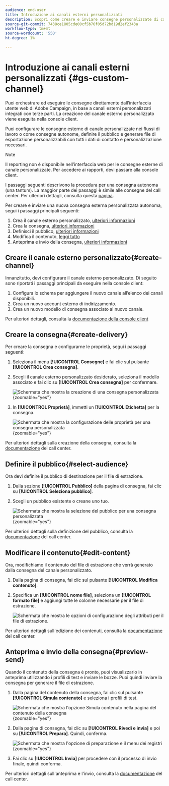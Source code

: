```yaml
---
audience: end-user
title: Introduzione ai canali esterni personalizzati
description: Scopri come creare e inviare consegne personalizzate di canali esterni con Adobe Campaign Web
source-git-commit: 7438ce1805cde00cf5b76f05d72bd19d2ef2343a
workflow-type: tm+mt
source-wordcount: '550'
ht-degree: 1%

---
```


# Introduzione ai canali esterni personalizzati {#gs-custom-channel}

Puoi orchestrare ed eseguire le consegne direttamente dall’interfaccia utente web di Adobe Campaign, in base a canali esterni personalizzati integrati con terze parti. La creazione del canale esterno personalizzato viene eseguita nella console client.

Puoi configurare le consegne esterne di canale personalizzate nei flussi di lavoro o come consegne autonome, definire il pubblico e generare file di esportazione personalizzabili con tutti i dati di contatto e personalizzazione necessari.

>[!NOTE]
>
>Il reporting non è disponibile nell’interfaccia web per le consegne esterne di canale personalizzate. Per accedere ai rapporti, devi passare alla console client.

I passaggi seguenti descrivono la procedura per una consegna autonoma (una tantum). La maggior parte dei passaggi è simile alle consegne del call center. Per ulteriori dettagli, consulta questa [pagina](../call-center/create-call-center.md).

Per creare e inviare una nuova consegna esterna personalizzata autonoma, segui i passaggi principali seguenti:

1. Crea il canale esterno personalizzato, [ulteriori informazioni](#create-channel)
1. Crea la consegna, [ulteriori informazioni](#create-delivery)
1. Definisci il pubblico, [ulteriori informazioni](#select-audience)
1. Modifica il contenuto, [leggi tutto](#edit-content)
1. Anteprima e invio della consegna, [ulteriori informazioni](#preview-send)

## Creare il canale esterno personalizzato{#create-channel}

Innanzitutto, devi configurare il canale esterno personalizzato. Di seguito sono riportati i passaggi principali da eseguire nella console client:

1. Configura lo schema per aggiungere il nuovo canale all’elenco dei canali disponibili.
1. Crea un nuovo account esterno di indirizzamento.
1. Crea un nuovo modello di consegna associato al nuovo canale.

Per ulteriori dettagli, consulta la [documentazione della console client](https://experienceleague.adobe.com/docs/campaign/campaign-v8/send/custom-channel.html?lang=it)

## Creare la consegna{#create-delivery}

Per creare la consegna e configurarne le proprietà, segui i passaggi seguenti:

1. Seleziona il menu **[!UICONTROL Consegne]** e fai clic sul pulsante **[!UICONTROL Crea consegna]**.

1. Scegli il canale esterno personalizzato desiderato, seleziona il modello associato e fai clic su **[!UICONTROL Crea consegna]** per confermare.

   ![Schermata che mostra la creazione di una consegna personalizzata](assets/cus-create.png){zoomable="yes"}


1. In **[!UICONTROL Proprietà]**, immetti un **[!UICONTROL Etichetta]** per la consegna.

   ![Schermata che mostra la configurazione delle proprietà per una consegna personalizzata](assets/cus-properties.png){zoomable="yes"}

Per ulteriori dettagli sulla creazione della consegna, consulta la [documentazione](../call-center/create-call-center.md#create-delivery) del call center.

## Definire il pubblico{#select-audience}

Ora devi definire il pubblico di destinazione per il file di estrazione.

1. Dalla sezione **[!UICONTROL Pubblico]** della pagina di consegna, fai clic su **[!UICONTROL Seleziona pubblico]**.

1. Scegli un pubblico esistente o creane uno tuo.

   ![Schermata che mostra la selezione del pubblico per una consegna personalizzata](assets/cc-audience2.png){zoomable="yes"}

Per ulteriori dettagli sulla definizione del pubblico, consulta la [documentazione](../call-center/create-call-center.md#select-audience) del call center.

## Modificare il contenuto{#edit-content}

Ora, modifichiamo il contenuto del file di estrazione che verrà generato dalla consegna del canale personalizzato.

1. Dalla pagina di consegna, fai clic sul pulsante **[!UICONTROL Modifica contenuto]**.

1. Specifica un **[!UICONTROL nome file]**, seleziona un **[!UICONTROL formato file]** e aggiungi tutte le colonne necessarie per il file di estrazione.

   ![Schermata che mostra le opzioni di configurazione degli attributi per il file di estrazione.](assets/cc-content-attributes.png)

Per ulteriori dettagli sull&#39;edizione dei contenuti, consulta la [documentazione](../call-center/create-call-center.md#edit-content) del call center.

## Anteprima e invio della consegna{#preview-send}

Quando il contenuto della consegna è pronto, puoi visualizzarlo in anteprima utilizzando i profili di test e inviare le bozze. Puoi quindi inviare la consegna per generare il file di estrazione.

1. Dalla pagina del contenuto della consegna, fai clic sul pulsante **[!UICONTROL Simula contenuto]** e seleziona i profili di test.

   ![Schermata che mostra l&#39;opzione Simula contenuto nella pagina del contenuto della consegna](assets/cus-simulate.png){zoomable="yes"}

1. Dalla pagina di consegna, fai clic su **[!UICONTROL Rivedi e invia]** e poi su **[!UICONTROL Prepara]**. Quindi, conferma.

   ![Schermata che mostra l&#39;opzione di preparazione e il menu dei registri](assets/cus-prepare.png){zoomable="yes"}

1. Fai clic su **[!UICONTROL Invia]** per procedere con il processo di invio finale, quindi conferma.

Per ulteriori dettagli sull&#39;anteprima e l&#39;invio, consulta la [documentazione](../call-center/create-call-center.md#preview-send) del call center.
